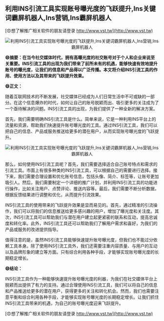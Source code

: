 ## **利用INS引流工具实现账号曝光度的飞跃提升,Ins关键词霸屏机器人,Ins营销,Ins霸屏机器人**

[😍想了解推广相关软件的朋友请登录 http://www.vst.tw](http://www.vst.tw)

 <center><img src="https://vst.tw/MP4/tuiguang/png/5.png" alt="利用INS引流工具实现账号曝光度的飞跃提升,Ins关键词霸屏机器人,Ins营销,Ins霸屏机器人"></center>

**😄摘要：在当今社交媒体时代，拥有高曝光度的社交账号对于个人和企业来说至关重要。INS引流工具的出现为我们带来了前所未有的机遇，能够快速有效地提升账号的曝光度，让我们的信息和产品得以广泛传播。本文将介绍INS引流工具的作用、使用方法以及其带来的飞跃提升效果。**

**😄正文：**

随着互联网技术的不断发展，社交媒体已经成为人们日常生活中不可或缺的一部分。在这个信息爆炸的时代，如何让自己的账号脱颖而出、吸引更多的关注成为了一个亟待解决的问题。INS引流工具的出现，为我们提供了一种全新的解决方案。

首先，我们需要明确INS引流工具是什么。简单来说，它是一种利用INS平台上的流量和资源，帮助我们快速提升账号曝光度的工具。通过INS引流工具，我们可以把自己的信息、产品或服务推送给更多的潜在用户，从而实现账号曝光度的飞跃提升。

 <center><img src="https://vst.tw/MP4/tuiguang/png/2.png" alt="利用INS引流工具实现账号曝光度的飞跃提升,Ins关键词霸屏机器人,Ins营销,Ins霸屏机器人"></center>

那么，如何使用INS引流工具呢？首先，我们需要选择适合自己账号特点和需求的引流工具。市面上有很多种类的INS引流工具，可以根据自己的需要进行选择。接下来，我们需要合理设置和优化账号信息，包括头像、简介、标签等，让账号更加吸引人。然后，我们需要制定一个详细的推广计划，并利用INS引流工具的功能进行操作，比如关注用户、点赞评论、推送内容等。最后，我们需要不断分析数据，根据反馈结果进行调整和优化，从而提升引流效果。

INS引流工具的使用带来的飞跃提升效果是显而易见的。首先，通过精准的引流操作，我们可以将我们的信息推送给更多感兴趣的用户，增加了曝光度和关注度。其次，INS引流工具可以帮助我们与潜在用户建立起更紧密的联系和互动，提高忠诚度和转化率。此外，INS引流工具还可以帮助我们了解用户需求和喜好，为我们的产品或服务的改进提供指导。

值得注意的是，虽然INS引流工具能够快速提升账号曝光度，但我们也不能过分依赖工具本身。除了使用INS引流工具外，我们还需要注重内容质量、与用户的互动以及品牌形象的建立等方面。只有综合利用各种手段，才能够实现账号曝光度的长期稳定增长。

**😄结论：**

INS引流工具作为一种能够快速提升账号曝光度的利器，为我们在社交媒体平台上脱颖而出提供了有力的支持。通过合理使用INS引流工具，我们可以将自己的信息和产品推送给更多的潜在用户，获得更多的关注和转化机会。然而，我们也需要注意平衡和综合利用各种手段，才能够实现账号曝光度的长期稳定增长。让我们抓住INS引流工具带来的机遇，为自己的账号曝光度迎来飞跃提升。

[😍想了解推广相关软件的朋友请登录 http://www.vst.tw](http://www.vst.tw)



